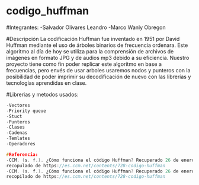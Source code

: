 # codigo_huffman 

#Integrantes: 
-Salvador Olivares Leandro
-Marco Wanly Obregon

#Descripción 
La codificación Huffman fue inventado en 1951 por David Huffman
mediante el uso de árboles binarios de frecuencia ordenara. Este 
algoritmo al día de hoy se utiliza para la comprensión de archivos 
de imágenes en formato JPG y de audios mp3 debido a su eficiencia.
Nuestro proyecto tiene como fin poder replicar este algoritmo en base a frecuencias,
pero envés de usar arboles usaremos nodos y punteros con la posibilidad de poder imprimir
su decodificación de nuevo con las librerías y tecnologías aprendidas en clase.

#Librerias y metodos usados:
```cpp
-Vectores 
-Priority queue
-Stuct
-Punteros
-Clases
-Cadenas
-Temlates 
-Operadores

#Referencia:
-CCM. (s. f.). ¿Cómo funciona el código Huffman? Recuperado 26 de enero de 2021, 
recopulado de https://es.ccm.net/contents/728-codigo-huffman
-CCM. (s. f.). ¿Cómo funciona el código Huffman? Recuperado 26 de enero de 2021,
recopilado de https://es.ccm.net/contents/728-codigo-huffman
